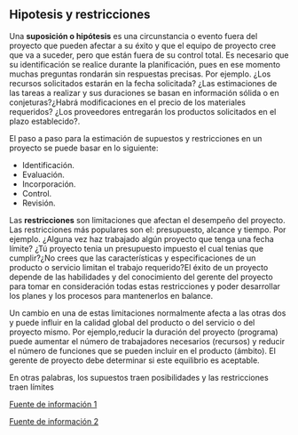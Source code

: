 ## Hipotesis y restricciones

Una **suposición o hipótesis** es una circunstancia o evento fuera del proyecto que pueden afectar a su éxito y que el equipo de proyecto cree que va a suceder, pero que están fuera de su control total. Es necesario que su identificación se realice durante la planificación, pues en ese momento muchas preguntas rondarán sin respuestas precisas. Por ejemplo. ¿Los recursos solicitados estarán en la fecha solicitada? ¿Las estimaciones de las tareas a realizar y sus duraciones se basan en información sólida o en conjeturas?¿Habrá modificaciones en el precio de los materiales requeridos? ¿Los proveedores entregarán los productos solicitados en el plazo establecido?.

El paso a paso para la estimación de supuestos y restricciones en un proyecto se puede basar en lo siguiente:

* Identificación.
* Evaluación.
* Incorporación.
* Control.
* Revisión.


Las **restricciones** son limitaciones que afectan el desempeño del proyecto. Las restricciones más populares son el: presupuesto, alcance y tiempo. Por ejemplo. ¿Alguna vez haz trabajado algún proyecto que tenga una fecha límite? ¿Tú proyecto tenia un presupuesto impuesto el cual tenias que cumplir?¿No crees que las características y especificaciones de un producto o servicio limitan el trabajo requerido?El éxito de un proyecto depende de las habilidades y del conocimiento del gerente del proyecto para tomar en consideración todas estas restricciones y poder desarrollar los planes y los procesos para mantenerlos en balance.

Un cambio en una de estas limitaciones normalmente afecta a las otras dos y puede influir en la calidad global del producto o del servicio o del proyecto mismo. Por ejemplo,reducir la duración del proyecto (programa) puede aumentar el número de trabajadores necesarios (recursos) y reducir el número de funciones que se pueden incluir en el producto (ámbito). El gerente de proyecto debe determinar si este equilibrio es aceptable.

En otras palabras, los supuestos traen posibilidades y las restricciones traen límites

[Fuente de información 1](https://fernandoarciniega.com/suposiciones-y-restricciones-del-proyecto/)

[Fuente de información 2](https://sites.google.com/site/upcintroagerencia/los-supuestos-en-proyectos)
